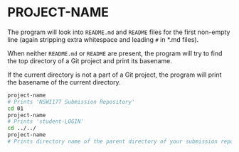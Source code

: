 # PROJECT-NAME

The program will look into `README.md` and `README` files for the first non-empty line (again stripping extra whitespace and leading `#` in *.md files).

When neither `README.md` or `README` are present, the program will try to find the top directory of a Git project and print its basename.

If the current directory is not a part of a Git project, the program will print the basename of the current directory.

```bash
project-name
# Prints 'NSWI177 Submission Repository'
cd 01
project-name
# Prints 'student-LOGIN'
cd ../../
project-name
# Prints directory name of the parent directory of your submission repository clone
```

